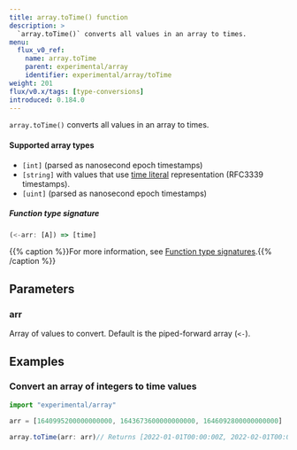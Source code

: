 ```yaml
---
title: array.toTime() function
description: >
  `array.toTime()` converts all values in an array to times.
menu:
  flux_v0_ref:
    name: array.toTime
    parent: experimental/array
    identifier: experimental/array/toTime
weight: 201
flux/v0.x/tags: [type-conversions]
introduced: 0.184.0
---
```


<!------------------------------------------------------------------------------

IMPORTANT: This page was generated from comments in the Flux source code. Any
edits made directly to this page will be overwritten the next time the
documentation is generated. 

To make updates to this documentation, update the function comments above the
function definition in the Flux source code:

https://github.com/influxdata/flux/blob/master/stdlib/experimental/array/array.flux#L344-L344

Contributing to Flux: https://github.com/influxdata/flux#contributing
Fluxdoc syntax: https://github.com/influxdata/flux/blob/master/docs/fluxdoc.md

------------------------------------------------------------------------------->

`array.toTime()` converts all values in an array to times.

#### Supported array types

- `[int]` (parsed as nanosecond epoch timestamps)
- `[string]` with values that use [time literal](/flux/v0/data-types/basic/time/#time-syntax)
   representation (RFC3339 timestamps).
- `[uint]` (parsed as nanosecond epoch timestamps)

##### Function type signature

```js
(<-arr: [A]) => [time]
```

{{% caption %}}For more information, see [Function type signatures](/flux/v0/function-type-signatures/).{{% /caption %}}

## Parameters

### arr

Array of values to convert. Default is the piped-forward array (`<-`).




## Examples

### Convert an array of integers to time values

```js
import "experimental/array"

arr = [1640995200000000000, 1643673600000000000, 1646092800000000000]

array.toTime(arr: arr)// Returns [2022-01-01T00:00:00Z, 2022-02-01T00:00:00Z, 2022-03-01T00:00:00Z]


```

